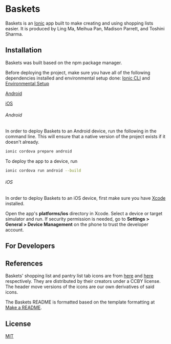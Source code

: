 # Baskets

Baskets is an [Ionic](https://ionicframework.com/) app built to make creating and using shopping lists easier.
It is produced by Ling Ma, Meihua Pan, Madison Parrett, and Toshini Sharma.


## Installation

Baskets was built based on the npm package manager.

Before deploying the project, make sure you have all of the following dependencies installed and environmental setup done:
[Ionic CLI](https://ionicframework.com/docs/installation/cli) and [Environmental Setup](https://ionicframework.com/docs/installation/environment)

[Android](https://ionicframework.com/docs/installation/android)

[iOS](https://ionicframework.com/docs/installation/ios)

###### Android

In order to deploy Baskets to an Android device, run the following in the command line. This will ensure that a native version of the project exists if it doesn't already.

```sh
ionic cordova prepare android
```

To deploy the app to a device, run

```sh
ionic cordova run android --build
```

###### iOS

In order to deploy Baskets to an iOS device, first make sure you have [Xcode](https://developer.apple.com/xcode/) installed.

Open the app's **platforms/ios** directory in Xcode. Select a device or target simulator and run. If security permission is needed, go to **Settings > General > Device Management** on the phone to trust the developer account.


## For Developers



## References

Baskets' shopping list and pantry list tab icons are from [here](https://thenounproject.com/wes13/uploads/?i=166411) and [here](https://thenounproject.com/DavidCR/collection/home-automation/?i=489212) respectively. They are distributed by their creators under a CCBY license. The header move versions of the icons are our own derivatives of said icons.

The Baskets README is formatted based on the template formatting at [Make a README](https://www.makeareadme.com/).

## License
[MIT](https://choosealicense.com/licenses/mit/)
